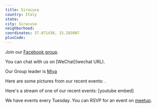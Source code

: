 ```yaml
---
title: Siracusa
country: Italy
state: 
city: Siracusa
neighborhood: 
coordinates: 37.071438, 15.283007
plusCode:
---
```

Join our [Facebook group](https://www.facebook.com/groups/free.code.camp.siracusa).

You can chat with us on [WeChat](wechat URL).

Our Group leader is [Miya](freecodecamp.org/miya)

Here are some pictures from our recent events:
![]().

Here's a stream of one of our recent events:
[youtube embed]

We have events every Tuesday. You can RSVP for an event on [meetup](meetupurl).
